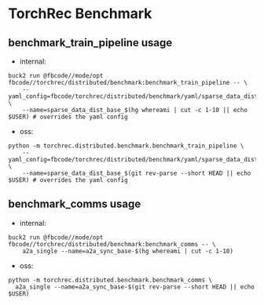 # TorchRec Benchmark
## benchmark_train_pipeline usage
- internal:
```
buck2 run @fbcode//mode/opt fbcode//torchrec/distributed/benchmark:benchmark_train_pipeline -- \
    --yaml_config=fbcode/torchrec/distributed/benchmark/yaml/sparse_data_dist_base.yml \
    --name=sparse_data_dist_base_$(hg whereami | cut -c 1-10 || echo $USER) # overrides the yaml config
```
- oss:
```
python -m torchrec.distributed.benchmark.benchmark_train_pipeline \
    --yaml_config=fbcode/torchrec/distributed/benchmark/yaml/sparse_data_dist_base.yml \
    --name=sparse_data_dist_base_$(git rev-parse --short HEAD || echo $USER) # overrides the yaml config
```

## benchmark_comms usage
- internal:
```
buck2 run @fbcode//mode/opt fbcode//torchrec/distributed/benchmark:benchmark_comms -- \
    a2a_single --name=a2a_sync_base-$(hg whereami | cut -c 1-10)
```
- oss:
```
python -m torchrec.distributed.benchmark.benchmark_comms \
  a2a_single --name=a2a_sync_base-$(git rev-parse --short HEAD || echo $USER)
```
